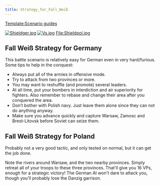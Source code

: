```yaml
---
title: Strategy_for_Fall_Weiß
---
```



[Template:Scenario
guides](/wiki/index.php?title=Template:Scenario_guides&action=edit&redlink=1 "Template:Scenario guides (page does not exist)")

[![Shieldger.jpg](/images/7/71/Shieldger.jpg)](/wiki/File:Shieldger.jpg)
[![Vs.jpg](/images/9/93/Vs.jpg)](/wiki/File:Vs.jpg)
[File:Shieldpol.jpg](/wiki/index.php?title=Special:Upload&wpDestFile=Shieldpol.jpg "File:Shieldpol.jpg")

##    Fall Weiß Strategy for Germany 

This battle scenario is relatively easy for German even in very
hard/furious. Some tips to help in the conquest:

-   Always put all of the armies in offensive mode.
-   Try to attack from two provinces or more.
-   You may want to reshuffle (and promote) several leaders.
-   At all time, put your bombers in interdiction and air superiority
    for fighters. Also remember to rebase and change their area after
    you conquered the area.
-   Don’t bother with Polish navy. Just leave them alone since they can
    not do anything anyway.
-   Make sure you advance quickly and capture Warsaw, Zamosc and
    Brest-Litovsk before Soviet can seize them.

##    Fall Weiß Strategy for Poland 

Probably not a very good tactic, and only tested on normal, but it can
get the job done.

Note the rivers around Warsaw, and the two nearby provinces. Simply
retreat all of your troops to these three provinces. That'll give you 16
VPs, enough for a strategic victory! The German AI won't dare to attack
you, though you'll probably lose the Danzig garrison.
